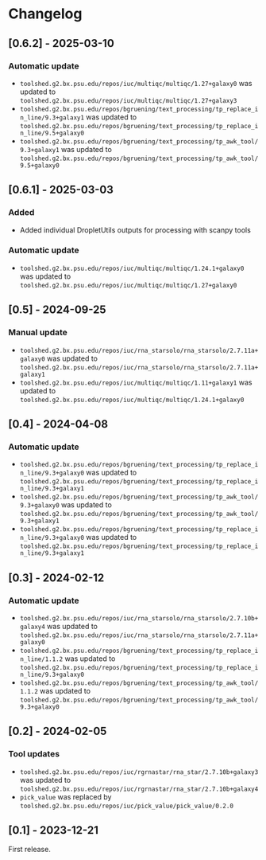 # Changelog

## [0.6.2] - 2025-03-10

### Automatic update
- `toolshed.g2.bx.psu.edu/repos/iuc/multiqc/multiqc/1.27+galaxy0` was updated to `toolshed.g2.bx.psu.edu/repos/iuc/multiqc/multiqc/1.27+galaxy3`
- `toolshed.g2.bx.psu.edu/repos/bgruening/text_processing/tp_replace_in_line/9.3+galaxy1` was updated to `toolshed.g2.bx.psu.edu/repos/bgruening/text_processing/tp_replace_in_line/9.5+galaxy0`
- `toolshed.g2.bx.psu.edu/repos/bgruening/text_processing/tp_awk_tool/9.3+galaxy1` was updated to `toolshed.g2.bx.psu.edu/repos/bgruening/text_processing/tp_awk_tool/9.5+galaxy0`

## [0.6.1] - 2025-03-03

### Added

- Added individual DropletUtils outputs for processing with scanpy tools

### Automatic update
- `toolshed.g2.bx.psu.edu/repos/iuc/multiqc/multiqc/1.24.1+galaxy0` was updated to `toolshed.g2.bx.psu.edu/repos/iuc/multiqc/multiqc/1.27+galaxy0`

## [0.5] - 2024-09-25

### Manual update
- `toolshed.g2.bx.psu.edu/repos/iuc/rna_starsolo/rna_starsolo/2.7.11a+galaxy0` was updated to `toolshed.g2.bx.psu.edu/repos/iuc/rna_starsolo/rna_starsolo/2.7.11a+galaxy1`
- `toolshed.g2.bx.psu.edu/repos/iuc/multiqc/multiqc/1.11+galaxy1` was updated to `toolshed.g2.bx.psu.edu/repos/iuc/multiqc/multiqc/1.24.1+galaxy0`

## [0.4] - 2024-04-08

### Automatic update
- `toolshed.g2.bx.psu.edu/repos/bgruening/text_processing/tp_replace_in_line/9.3+galaxy0` was updated to `toolshed.g2.bx.psu.edu/repos/bgruening/text_processing/tp_replace_in_line/9.3+galaxy1`
- `toolshed.g2.bx.psu.edu/repos/bgruening/text_processing/tp_awk_tool/9.3+galaxy0` was updated to `toolshed.g2.bx.psu.edu/repos/bgruening/text_processing/tp_awk_tool/9.3+galaxy1`
- `toolshed.g2.bx.psu.edu/repos/bgruening/text_processing/tp_replace_in_line/9.3+galaxy0` was updated to `toolshed.g2.bx.psu.edu/repos/bgruening/text_processing/tp_replace_in_line/9.3+galaxy1`

## [0.3] - 2024-02-12

### Automatic update
- `toolshed.g2.bx.psu.edu/repos/iuc/rna_starsolo/rna_starsolo/2.7.10b+galaxy4` was updated to `toolshed.g2.bx.psu.edu/repos/iuc/rna_starsolo/rna_starsolo/2.7.11a+galaxy0`
- `toolshed.g2.bx.psu.edu/repos/bgruening/text_processing/tp_replace_in_line/1.1.2` was updated to `toolshed.g2.bx.psu.edu/repos/bgruening/text_processing/tp_replace_in_line/9.3+galaxy0`
- `toolshed.g2.bx.psu.edu/repos/bgruening/text_processing/tp_awk_tool/1.1.2` was updated to `toolshed.g2.bx.psu.edu/repos/bgruening/text_processing/tp_awk_tool/9.3+galaxy0`

## [0.2] - 2024-02-05

### Tool updates
- `toolshed.g2.bx.psu.edu/repos/iuc/rgrnastar/rna_star/2.7.10b+galaxy3` was updated to `toolshed.g2.bx.psu.edu/repos/iuc/rgrnastar/rna_star/2.7.10b+galaxy4`
- `pick_value` was replaced by `toolshed.g2.bx.psu.edu/repos/iuc/pick_value/pick_value/0.2.0`



## [0.1] - 2023-12-21

First release.
